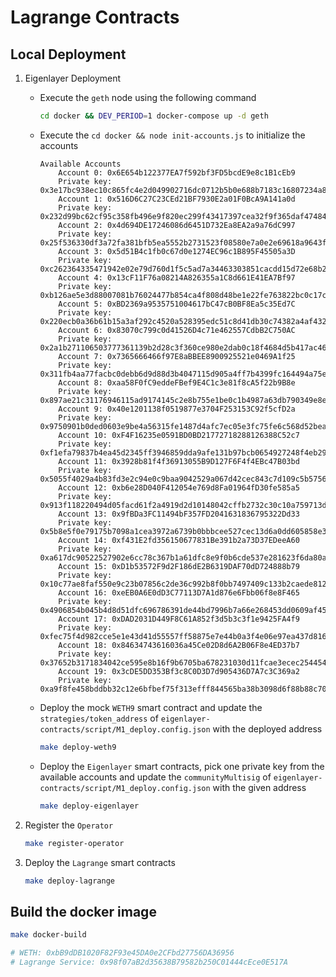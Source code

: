 # Lagrange Contracts

## Local Deployment

1. Eigenlayer Deployment

    - Execute the `geth` node using the following command

        ```bash
        cd docker && DEV_PERIOD=1 docker-compose up -d geth
        ```

    - Execute the `cd docker && node init-accounts.js` to initialize the accounts
    
        ```address
        Available Accounts
            Account 0: 0x6E654b122377EA7f592bf3FD5bcdE9e8c1B1cEb9
            Private key: 0x3e17bc938ec10c865fc4e2d049902716dc0712b5b0e688b7183c16807234a84c
            Account 1: 0x516D6C27C23CEd21BF7930E2a01F0BcA9A141a0d
            Private key: 0x232d99bc62cf95c358fb496e9f820ec299f43417397cea32f9f365daf4748429
            Account 2: 0x4d694DE17246086d6451D732Ea8EA2a9a76dC997
            Private key: 0x25f536330df3a72fa381bfb5ea5552b2731523f08580e7a0e2e69618a9643faa
            Account 3: 0x5d51B4c1fb0c67d0e1274EC96c1B895F45505a3D
            Private key: 0xc262364335471942e02e79d760d1f5c5ad7a34463303851cacdd15d72e68b228
            Account 4: 0x13cF11F76a08214A826355a1C8d661E41EA7Bf97
            Private key: 0xb126ae5e3d88007081b76024477b854ca4f808d48be1e22fe763822bc0c17cb3
            Account 5: 0xBD2369a9535751004617bC47cB0BF8Ea5c35Ed7C
            Private key: 0x220ecb0a36b61b15a3af292c4520a528395edc51c8d41db30c74382a4af4328d
            Account 6: 0x83070c799c0d41526D4c71e462557CdbB2C750AC
            Private key: 0x2a1b271106503777361139b2d28c3f360ce980e2dab0c18f4684d5b417ac46b3
            Account 7: 0x7365666466f97E8aBBEE8900925521e0469A1f25
            Private key: 0x311fb4aa77facbc0debb6d9d88d3b4047115d905a4ff7b4399fc164494a75e3c
            Account 8: 0xaa58F0fC9eddeFBef9E4C1c3e81f8cA5f22b9B8e
            Private key: 0x897ae21c31176946115ad9174145c2e8b755e1be0c1b4987a63db790349e8e15
            Account 9: 0x40e1201138f0519877e3704F253153C92f5cfD2a
            Private key: 0x9750901b0ded0603e9be4a56315fe1487d4afc7ec05e3fc75fe6c568d52bea1b
            Account 10: 0xF4F16235e0591BD0BD21772718288126388C52c7
            Private key: 0xf1efa79837b4ea45d2345ff3946859dda9afe131b97bcb0654927248f4eb2918
            Account 11: 0x3928b81f4f36913055B9D127F6F4f4EBc47B03bd
            Private key: 0x5055f4029a4b83fd3e2c94e0c9baa9042529a067d42cec843c7d109c5b5756e0
            Account 12: 0xb6e28D040F412054e769d8Fa01964fD30fe585a5
            Private key: 0x913f118220494d05facd61f2a4919d2d10148042cffb2732c30c10a759713d7f
            Account 13: 0x9fBDa3FC11494bF357FD2041631836795322Dd33
            Private key: 0x5b8e5f0e79175b7098a1cea3972a6739b0bbbcee527cec13d6a0dd605858e389
            Account 14: 0xf431E2fd356150677831Be391b2a73D37EDeeA60
            Private key: 0xa617dc90522527902e6cc78c367b1a61dfc8e9f0b6cde537e281623f6da80a3d
            Account 15: 0xD1b53572F9d2F186dE2B6319DAF70dD724888b79
            Private key: 0x10c77ae8faf550e9c23b07856c2de36c992b8f0bb7497409c133b2caede81295
            Account 16: 0xeEB0A6E0dD3C77113D7A1d876e6Fbb06f8e8F465
            Private key: 0x4906854b045b4d8d51dfc696786391de44bd7996b7a66e268453dd0609af45bb
            Account 17: 0xDAD2031D449F8C61A852f3d5b3c3f1e9425FA4f9
            Private key: 0xfec75f4d982cce5e1e43d41d55557ff58875e7e44b0a3f4e06e97ea437d8162a
            Account 18: 0x84634743616036a45Ce02D8d6A2B06F8e4ED37b7
            Private key: 0x37652b3171834042ce595e8b16f9b6705ba678231030d11fcae3ecec254454b0
            Account 19: 0x3cDE5DD353Bf3c8C0D3D7d905436D7A7c3C369a2
            Private key: 0xa9f8fe458bddbb32c12e6bfbef75f313efff844565ba38b3098d6f88b88c7075
        ```
    - Deploy the mock `WETH9` smart contract and update the `strategies/token_address` of `eigenlayer-contracts/script/M1_deploy.config.json` with the deployed address

        ```bash
        make deploy-weth9
        ```

    - Deploy the `Eigenlayer` smart contracts, pick one private key from the available accounts and update the `communityMultisig` of `eigenlayer-contracts/script/M1_deploy.config.json` with the given address

        ```bash
        make deploy-eigenlayer
        ```

2. Register the `Operator`

    ```bash
    make register-operator 
    ```
    
3. Deploy the `Lagrange` smart contracts

    ```bash
    make deploy-lagrange
    ```

## Build the docker image

```bash
make docker-build

# WETH: 0xbB9dDB1020F82F93e45DA0e2CFbd27756DA36956
# Lagrange Service: 0x98f07aB2d35638B79582b250C01444cEce0E517A
```